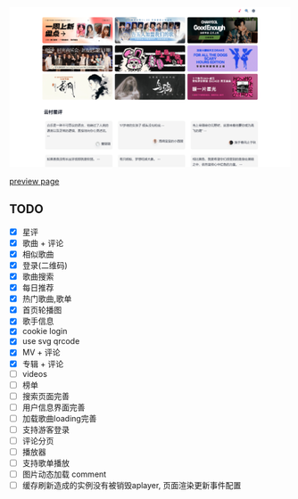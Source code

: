 ![](banner.png)

[preview page](https://nextjs-netease-music.vercel.app/)

<!-- > [!IMPORTANT] -->

## TODO

<!-- starpick avatar  -->

<!-- 97-78417250c6c92500.js:1 Error: Minified React error #482; visit https://reactjs.org/docs/error-decoder.html?invariant=482 for the full message or use the non-minified dev environment for full errors and additional helpful warnings.
    at nC (6358292e-a7d6d2e2d6935da0.js:1:29244)
    at rN (6358292e-a7d6d2e2d6935da0.js:1:41624)
    at Object.r_ [as use] (6358292e-a7d6d2e2d6935da0.js:1:41810)
    at t.use (97-78417250c6c92500.js:1:98311)
    at 746-ceac6e374c522058.js:200:10199
    at 746-ceac6e374c522058.js:200:5833
    at page-db5caa298455ebed.js:1:9647
    at 746-ceac6e374c522058.js:200:5971
    at 746-ceac6e374c522058.js:200:6175
    at o (page-db5caa298455ebed.js:1:843) -->

- [x] 星评
- [x] 歌曲 + 评论
- [x] 相似歌曲
- [x] 登录(二维码)
- [x] 歌曲搜索
- [x] 每日推荐
- [x] 热门歌曲,歌单
- [x] 首页轮播图
- [x] 歌手信息
- [x] cookie login
- [x] use svg qrcode
- [x] MV + 评论
- [x] 专辑 + 评论
- [ ] videos
- [ ] 榜单
- [ ] 搜索页面完善
- [ ] 用户信息界面完善
- [ ] 加载歌曲loading完善
- [ ] 支持游客登录
- [ ] 评论分页
- [ ] 播放器
- [ ] 支持歌单播放
- [ ] 图片动态加载 comment
- [ ] 缓存刷新造成的实例没有被销毁aplayer, 页面渲染更新事件配置

<!-- - [x] [301](https://github.com/Binaryify/NeteaseCloudMusicApi/issues/961) -->
<!-- - [ ] 支持直接调用 [neteasemusicapi](https://github.com/Binaryify/NeteaseCloudMusicApi/issues/1842) -->

<!-- https://github.com/imsyy/SPlayer/blob/dev/src/api/home.js -->

<!-- ```
Error: ENOENT: no such file or directory, scandir 'D:\Workspace\react-music\.next\server\vendor-chunks\module'
``` -->
<!-- - mp3 cache -->
<!-- - 跨域问题() -->
